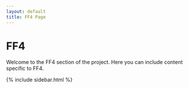 ```yaml
---
layout: default
title: FF4 Page
---
```


# FF4

Welcome to the FF4 section of the project. Here you can include content specific to FF4.

{% include sidebar.html %}
